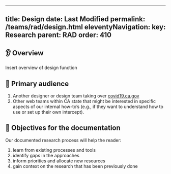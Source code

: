 
---
title: Design 
date: Last Modified 
permalink: /teams/rad/design.html
eleventyNavigation:
  key: Research
  parent: RAD
  order: 410
---


## 👂 Overview
Insert overview of design function

## 👋 Primary audience
1. Another designer or design team taking over [covid19.ca.gov](covid19.ca.gov)
2. Other web teams within CA state that might be interested in specific aspects of our internal how-to’s (e.g., if they want to understand how to use or set up their own intercept).

## 🔎 Objectives for the documentation
Our documented research process will help the reader:
1. learn from existing processes and tools
2. identify gaps in the approaches
3. inform priorities and allocate new resources
4. gain context on the research that has been previously done

